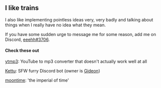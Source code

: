 ## I like trains

I also like implementing pointless ideas very, very badly and talking about things when I really have no idea what they mean.

If you have some sudden urge to message me for some reason, add me on Discord, [eeehh#3706](https://discord.com/users/281665697593950209).

#### Check these out

[ytmp3](https://github.com/eeehh/ytmp3): YouTube to mp3 converter that doesn't actually work well at all

[Kettu](https://kettu.cc): SFW furry Discord bot (owner is [Gideon](https://github.com/Gideon-foxo))

[moontime](https://github.com/eeehh/moontime): 'the imperial of time'
